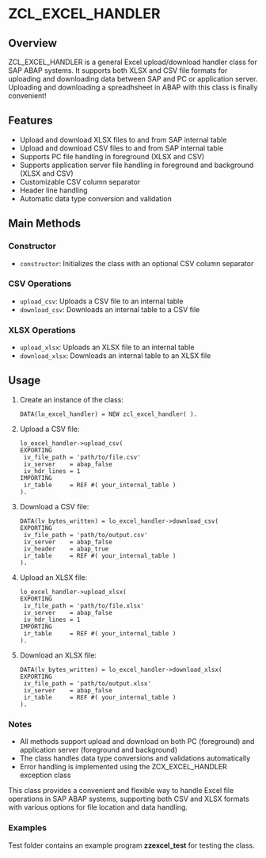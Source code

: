 # ZCL_EXCEL_HANDLER

## Overview

ZCL_EXCEL_HANDLER is a general Excel upload/download handler class for SAP ABAP systems. It supports both XLSX and CSV file formats for uploading and downloading data between SAP and PC or application server.
Uploading and downloading a spreadhsheet in ABAP with this class is finally convenient!

## Features

- Upload and download XLSX files to and from SAP internal table
- Upload and download CSV files to and from SAP internal table
- Supports PC file handling in foreground (XLSX and CSV)
- Supports application server file handling in foreground and background (XLSX and CSV)
- Customizable CSV column separator
- Header line handling
- Automatic data type conversion and validation

## Main Methods

### Constructor

- `constructor`: Initializes the class with an optional CSV column separator

### CSV Operations

- `upload_csv`: Uploads a CSV file to an internal table
- `download_csv`: Downloads an internal table to a CSV file

### XLSX Operations

- `upload_xlsx`: Uploads an XLSX file to an internal table
- `download_xlsx`: Downloads an internal table to an XLSX file

## Usage

1. Create an instance of the class:

   ```abap
   DATA(lo_excel_handler) = NEW zcl_excel_handler( ).
   ```

2. Upload a CSV file:

   ```abap
   lo_excel_handler->upload_csv(
   EXPORTING
    iv_file_path = 'path/to/file.csv'
    iv_server    = abap_false
    iv_hdr_lines = 1
   IMPORTING
    ir_table     = REF #( your_internal_table )
   ).
   ```

3. Download a CSV file:

   ```abap
   DATA(lv_bytes_written) = lo_excel_handler->download_csv(
   EXPORTING
    iv_file_path = 'path/to/output.csv'
    iv_server    = abap_false
    iv_header    = abap_true
    ir_table     = REF #( your_internal_table )
   ).
   ```

4. Upload an XLSX file:

   ```abap
   lo_excel_handler->upload_xlsx(
   EXPORTING
    iv_file_path = 'path/to/file.xlsx'
    iv_server    = abap_false
    iv_hdr_lines = 1
   IMPORTING
    ir_table     = REF #( your_internal_table )
   ).
   ```

5. Download an XLSX file:

   ```abap
   DATA(lv_bytes_written) = lo_excel_handler->download_xlsx(
   EXPORTING
    iv_file_path = 'path/to/output.xlsx'
    iv_server    = abap_false
    ir_table     = REF #( your_internal_table )
   ).
   ```

### Notes

- All methods support upload and download on both PC (foreground) and application server (foreground and background)
- The class handles data type conversions and validations automatically
- Error handling is implemented using the ZCX_EXCEL_HANDLER exception class

This class provides a convenient and flexible way to handle Excel file operations in SAP ABAP systems, supporting both CSV and XLSX formats with various options for file location and data handling.

### Examples

Test folder contains an example program **zzexcel_test** for testing the class.
